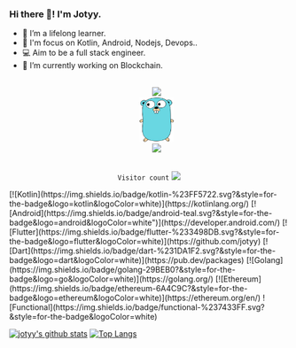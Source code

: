 ### Hi there 👋! I'm Jotyy.

- 🌱 I’m a lifelong learner.
- 🎯 I'm focus on Kotlin, Android, Nodejs, Devops..
- 💻 Aim to be a full stack engineer.
- 🔭 I’m currently working on Blockchain.


<!--
**jotyy/jotyy** is a ✨ _special_ ✨ repository because its `README.md` (this file) appears on your GitHub profile.

Here are some ideas to get you started:

- 🔭 I’m currently working on ...
- 🌱 I’m currently learning ...
- 👯 I’m looking to collaborate on ...
- 🤔 I’m looking for help with ...
- 💬 Ask me about ...
- 📫 How to reach me: ...
- 😄 Pronouns: ...
- ⚡ Fun fact: ...
-->

<p align="center">
  <code>
    <img src='https://www.kotlindevelopment.com/assets/img/kotlin-development-logo.svg?v=bcf07ce317' width='72'>
    <img src='https://raw.githubusercontent.com/jotyy/jotyy/main/img/gopher.svg' width="62" height='80'>
    <img src='https://rustacean.net/assets/rustacean-flat-gesture.svg' width='100'>
  </code>
</p>

<p align="center">
   <code>Visitor count</code>
   <img src="https://profile-counter.glitch.me/jotyy/count.svg" />
</p>
[![Kotlin](https://img.shields.io/badge/kotlin-%23FF5722.svg?&style=for-the-badge&logo=kotlin&logoColor=white)](https://kotlinlang.org/)
[![Android](https://img.shields.io/badge/android-teal.svg?&style=for-the-badge&logo=android&logoColor=white")](https://developer.android.com/)
[![Flutter](https://img.shields.io/badge/flutter-%233498DB.svg?&style=for-the-badge&logo=flutter&logoColor=white)](https://github.com/jotyy)
[![Dart](https://img.shields.io/badge/dart-%231DA1F2.svg?&style=for-the-badge&logo=dart&logoColor=white)](https://pub.dev/packages)
[![Golang](https://img.shields.io/badge/golang-29BEB0?&style=for-the-badge&logo=go&logoColor=white)](https://golang.org/)
[![Ethereum](https://img.shields.io/badge/ethereum-6A4C9C?&style=for-the-badge&logo=ethereum&logoColor=white)](https://ethereum.org/en/)
![Functional](https://img.shields.io/badge/functional-%237433FF.svg?&style=for-the-badge&logoColor=white)

[![jotyy's github stats](https://github-readme-stats.vercel.app/api?username=jotyy&show_icons=true&line_height=21&show_icons=true&theme=shades-of-purple&count_private=true&hide=issues,contribs&cache_seconds=1800)](https://github.com/jotyy)
[![Top Langs](https://github-readme-stats.vercel.app/api/top-langs/?username=jotyy&hide=html,css&show_icons=true&theme=shades-of-purple&layout=compact&cache_seconds=1800)](https://github.com/jotyy)
